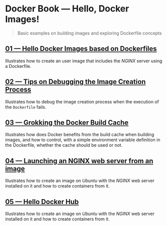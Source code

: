 # Docker Book &mdash; Hello, Docker Images!
> Basic examples on building images and exploring Dockerfile concepts

## [01 &mdash; Hello Docker Images based on Dockerfiles](./01-hello-images-with-dockerfile/)
Illustrates how to create an user image that includes the *NGINX* server using a Dockerfile.

## [02 &mdash; Tips on Debugging the Image Creation Process](./02-debugging-image-creation/)
Illustrates how to debug the image creation process when the execution of the `Dockerfile` fails.

## [03 &mdash; Grokking the Docker Build Cache](./03-exploring-docker-build-cache/)
Illustrates how does Docker benefits from the build cache when building images, and how to control, with a simple environment variable definition in the Dockerfile, whether the cache should be used or not.

## [04 &mdash; Launching an NGINX web server from an image](./04-hello-nginx-web-server/)
Illustrates how to create an image on *Ubuntu* with the *NGINX* web server installed on it and how to create containers from it.

## [05 &mdash; Hello Docker Hub](./05-hello-docker-hub/)
Illustrates how to create an image on *Ubuntu* with the *NGINX* web server installed on it and how to create containers from it.
